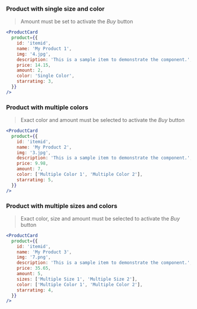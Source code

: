 ### Product with single size and color

> Amount must be set to activate the _Buy_ button

```jsx noeditor
<ProductCard
  product={{
    id: 'itemid',
    name: 'My Product 1',
    img: '4.jpg',
    description: 'This is a sample item to demonstrate the component.',
    price: 14.15,
    amount: 2,
    color: 'Single Color',
    starrating: 3,
  }}
/>
```

### Product with multiple colors

> Exact color and amount must be selected to activate the _Buy_ button

```jsx noeditor
<ProductCard
  product={{
    id: 'itemid',
    name: 'My Product 2',
    img: '3.jpg',
    description: 'This is a sample item to demonstrate the component.',
    price: 9.98,
    amount: 7,
    color: ['Multiple Color 1', 'Multiple Color 2'],
    starrating: 5,
  }}
/>
```

### Product with multiple sizes and colors

> Exact color, size and amount must be selected to activate the _Buy_ button

```jsx noeditor
<ProductCard
  product={{
    id: 'itemid',
    name: 'My Product 3',
    img: '7.png',
    description: 'This is a sample item to demonstrate the component.',
    price: 35.65,
    amount: 5,
    sizes: ['Multiple Size 1', 'Multiple Size 2'],
    color: ['Multiple Color 1', 'Multiple Color 2'],
    starrating: 4,
  }}
/>
```
